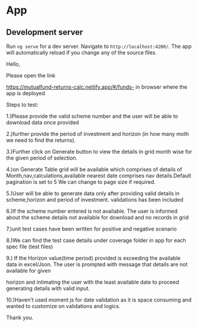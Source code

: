 # App

## Development server

Run `ng serve` for a dev server. Navigate to `http://localhost:4200/`. The app will automatically reload if you change any of the source files.

Hello,

Please open the link 

https://mutualfund-returns-calc.netlify.app/#/funds-        in browser where the app is deployed

Steps to test:

1.)Please provide the valid scheme number and the user will be able to download data once provided

2.)further provide the period of investment and horizon (in how many moth we need to find the returns).

3.)Further click on Generate button to view the details in grid month wise for the given period of selection.

4.)on Generate Table grid will be available which comprises of details of Month,nav,calculations,available nearest date comprises nav details.Default pagination is set to 5
We can change to page size if required.

5.)User will be able to generate data only after providing valid details in scheme,horizon and period of investment.
validations has been included 

6.)If the scheme number entered is not available. The user is informed about the scheme details not available for download and no records in grid

7.)unit test cases have been written for positive and negative scenario

8.)We can find the test case details under coverage folder in app for each spec file (test files)

9.) If the Horizon value(time period) provided is exceeding the available data in excel/Json. The user is prompted with message that details are not available for given

horizon and intimating the user with the least available date to proceed generating details with valid input.

10.)Haven't used moment js for date validation as it is space consuming and wanted to customize on validations and logics.

Thank you.

